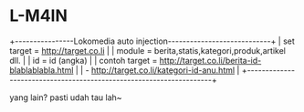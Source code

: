 # L-M4IN

+----------------Lokomedia auto injection----------------------------+ 
| set target = http://target.co.li                                   |
| module     = berita,statis,kategori,produk,artikel dll.            |
|  id        = id (angka)                                            |
| contoh target = http://target.co.li/berita-id-blablablabla.html    |
|              - http://target.co.li/kategori-id-anu.html            |
+--------------------------------------------------------------------+

yang lain? pasti udah tau lah~
